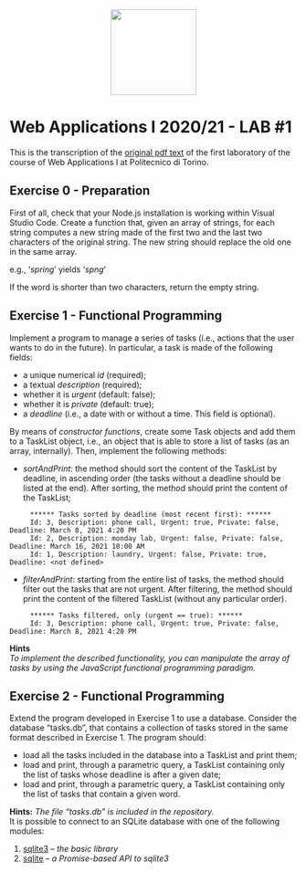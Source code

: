 <div align="center">
<img height=150px src="https://poloinnovazioneict.org/wp-content/uploads/2020/02/politecnico_blu.png" />
</div>

# Web Applications I 2020/21 - LAB #1

This is the transcription of the [original pdf text](https://github.com/polito-WA1-AW1-2021/lab1-node/blob/master/L01-getting-started-node.pdf) of the first laboratory of the course of Web Applications I at Politecnico di Torino. 

## Exercise 0 - Preparation

First of all, check that your Node.js installation is working within Visual Studio Code. Create a function that, given an array of strings, for each string computes a new string made of the first two and the last two characters of the original string. The new string should replace the old one in the same array.

e.g., ‘_spring_’ yields ‘_spng_’

If the word is shorter than two characters, return the empty string.

## Exercise 1 - Functional Programming

Implement a program to manage a series of tasks (i.e., actions that the user wants to do in the future). In particular, a task is made of the following fields:
* a unique numerical _id_ (required);
* a textual _description_ (required);
* whether it is _urgent_ (default: false);
* whether it is _private_ (default: true);
* a _deadline_ (i.e., a date with or without a time. This field is optional).

By means of _constructor functions_, create some Task objects and add them to a TaskList object, i.e., an object that is able to store a list of tasks (as an array, internally). Then, implement the following methods:

* _sortAndPrint_: the method should sort the content of the TaskList by deadline, in ascending order (the tasks without a deadline should be listed at the end). After sorting, the method should print the content of the TaskList;
~~~vctreestatus
     ****** Tasks sorted by deadline (most recent first): ****** 
     Id: 3, Description: phone call, Urgent: true, Private: false, Deadline: March 8, 2021 4:20 PM
     Id: 2, Description: monday lab, Urgent: false, Private: false, Deadline: March 16, 2021 10:00 AM
     Id: 1, Description: laundry, Urgent: false, Private: true, Deadline: <not defined>
~~~
* _filterAndPrint_: starting from the entire list of tasks, the method should filter out the tasks that are not urgent. After filtering, the method should print the content of the filtered TaskList (without any particular order).
~~~vctreestatus
     ****** Tasks filtered, only (urgent == true): ****** 
     Id: 3, Description: phone call, Urgent: true, Private: false, Deadline: March 8, 2021 4:20 PM
~~~

**Hints**  
_To implement the described functionality, you can manipulate the array of tasks by using the JavaScript functional programming paradigm._

## Exercise 2 - Functional Programming

Extend the program developed in Exercise 1 to use a database. Consider the database “tasks.db”, that contains a collection of tasks stored in the same format described in Exercise 1. The program should:
* load all the tasks included in the database into a TaskList and print them;
* load and print, through a parametric query, a TaskList containing only the list of tasks whose deadline is after a given date;
* load and print, through a parametric query, a TaskList containing only the list of tasks that contain a given word.

**Hints:** _The file “tasks.db” is included in the repository._  
It is possible to connect to an SQLite database with one of the following modules:
1. [sqlite3](https://www.npmjs.com/package/sqlite3) – _the basic library_
2. [sqlite](https://www.npmjs.com/package/sqlite) – _a Promise-based API to sqlite3_

